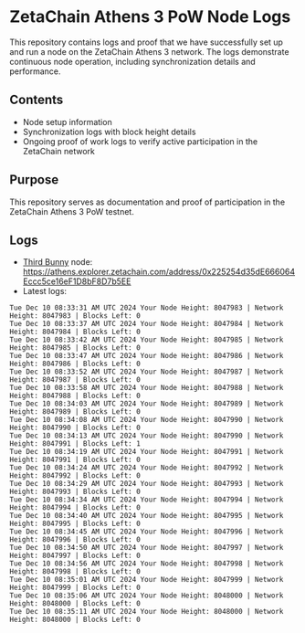 # ZetaChain Athens 3 PoW Node Logs
This repository contains logs and proof that we have successfully set up and run a node on the ZetaChain Athens 3 network. The logs demonstrate continuous node operation, including synchronization details and performance.

## Contents
- Node setup information
- Synchronization logs with block height details
- Ongoing proof of work logs to verify active participation in the ZetaChain network

## Purpose
This repository serves as documentation and proof of participation in the ZetaChain Athens 3 PoW testnet.

## Logs

- [Third Bunny](https://thirdbunny.xyz/) node: https://athens.explorer.zetachain.com/address/0x225254d35dE666064Eccc5ce16eF1D8bF8D7b5EE
- Latest logs:
```
Tue Dec 10 08:33:31 AM UTC 2024 Your Node Height: 8047983 | Network Height: 8047983 | Blocks Left: 0
Tue Dec 10 08:33:37 AM UTC 2024 Your Node Height: 8047984 | Network Height: 8047984 | Blocks Left: 0
Tue Dec 10 08:33:42 AM UTC 2024 Your Node Height: 8047985 | Network Height: 8047985 | Blocks Left: 0
Tue Dec 10 08:33:47 AM UTC 2024 Your Node Height: 8047986 | Network Height: 8047986 | Blocks Left: 0
Tue Dec 10 08:33:52 AM UTC 2024 Your Node Height: 8047987 | Network Height: 8047987 | Blocks Left: 0
Tue Dec 10 08:33:58 AM UTC 2024 Your Node Height: 8047988 | Network Height: 8047988 | Blocks Left: 0
Tue Dec 10 08:34:03 AM UTC 2024 Your Node Height: 8047989 | Network Height: 8047989 | Blocks Left: 0
Tue Dec 10 08:34:08 AM UTC 2024 Your Node Height: 8047990 | Network Height: 8047990 | Blocks Left: 0
Tue Dec 10 08:34:13 AM UTC 2024 Your Node Height: 8047990 | Network Height: 8047991 | Blocks Left: 1
Tue Dec 10 08:34:19 AM UTC 2024 Your Node Height: 8047991 | Network Height: 8047991 | Blocks Left: 0
Tue Dec 10 08:34:24 AM UTC 2024 Your Node Height: 8047992 | Network Height: 8047992 | Blocks Left: 0
Tue Dec 10 08:34:29 AM UTC 2024 Your Node Height: 8047993 | Network Height: 8047993 | Blocks Left: 0
Tue Dec 10 08:34:34 AM UTC 2024 Your Node Height: 8047994 | Network Height: 8047994 | Blocks Left: 0
Tue Dec 10 08:34:40 AM UTC 2024 Your Node Height: 8047995 | Network Height: 8047995 | Blocks Left: 0
Tue Dec 10 08:34:45 AM UTC 2024 Your Node Height: 8047996 | Network Height: 8047996 | Blocks Left: 0
Tue Dec 10 08:34:50 AM UTC 2024 Your Node Height: 8047997 | Network Height: 8047997 | Blocks Left: 0
Tue Dec 10 08:34:56 AM UTC 2024 Your Node Height: 8047998 | Network Height: 8047998 | Blocks Left: 0
Tue Dec 10 08:35:01 AM UTC 2024 Your Node Height: 8047999 | Network Height: 8047999 | Blocks Left: 0
Tue Dec 10 08:35:06 AM UTC 2024 Your Node Height: 8048000 | Network Height: 8048000 | Blocks Left: 0
Tue Dec 10 08:35:11 AM UTC 2024 Your Node Height: 8048000 | Network Height: 8048000 | Blocks Left: 0
```
